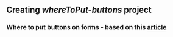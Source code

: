 ## Creating *whereToPut-buttons* project

### Where to put buttons on forms - based on this [article](https://adamsilver.io/articles/where-to-put-buttons-in-forms/)
